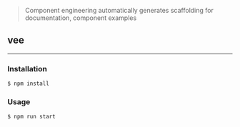 
> Component engineering automatically generates scaffolding for documentation, component examples

## vee
---
### Installation

``` bash
$ npm install
```

### Usage

``` bash
$ npm run start
```

